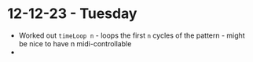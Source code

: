 # 12-12-23 - Tuesday
- Worked out `timeLoop n` - loops the first `n` cycles of the pattern - might be nice to have n midi-controllable
-
